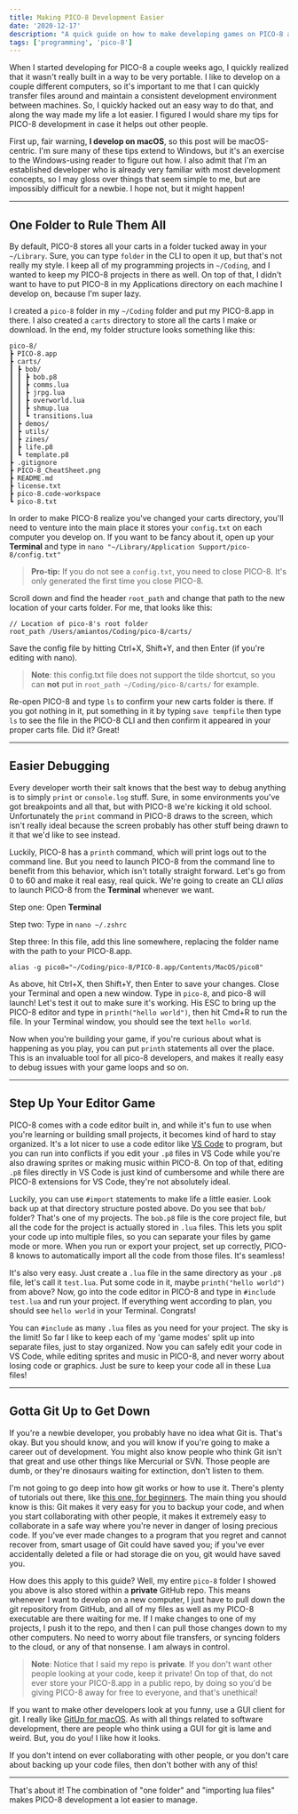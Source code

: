 ```yaml
---
title: Making PICO-8 Development Easier
date: '2020-12-17'
description: "A quick guide on how to make developing games on PICO-8 a bit friendlier for established developers."
tags: ['programming', 'pico-8']
---
```


When I started developing for PICO-8 a couple weeks ago, I quickly realized that it wasn't really built in a way to be very portable. I like to develop on a couple different computers, so it's important to me that I can quickly transfer files around and maintain a consistent development environment between machines. So, I quickly hacked out an easy way to do that, and along the way made my life a lot easier. I figured I would share my tips for PICO-8 development in case it helps out other people.

First up, fair warning, **I develop on macOS**, so this post will be macOS-centric. I'm sure many of these tips extend to Windows, but it's an exercise to the Windows-using reader to figure out how. I also admit that I'm an established developer who is already very familiar with most development concepts, so I may gloss over things that seem simple to me, but are impossibly difficult for a newbie. I hope not, but it might happen!

---

## One Folder to Rule Them All

By default, PICO-8 stores all your carts in a folder tucked away in your `~/Library`. Sure, you can type `folder` in the CLI to open it up, but that's not really my style. I keep all of my programming projects in `~/Coding`, and I wanted to keep my PICO-8 projects in there as well. On top of that, I didn't want to have to put PICO-8 in my Applications directory on each machine I develop on, because I'm super lazy.

I created a `pico-8` folder in my `~/Coding` folder and put my PICO-8.app in there. I also created a `carts` directory to store all the carts I make or download. In the end, my folder structure looks something like this:

```
pico-8/
┣ PICO-8.app
┣ carts/
┃ ┣ bob/
┃ ┃ ┣ bob.p8
┃ ┃ ┣ comms.lua
┃ ┃ ┣ jrpg.lua
┃ ┃ ┣ overworld.lua
┃ ┃ ┣ shmup.lua
┃ ┃ ┗ transitions.lua
┃ ┣ demos/
┃ ┣ utils/
┃ ┣ zines/
┃ ┣ life.p8
┃ ┗ template.p8
┣ .gitignore
┣ PICO-8_CheatSheet.png
┣ README.md
┣ license.txt
┣ pico-8.code-workspace
┗ pico-8.txt
```

In order to make PICO-8 realize you've changed your carts directory, you'll need to venture into the main place it stores your `config.txt` on each computer you develop on. If you want to be fancy about it, open up your **Terminal** and type in `nano "~/Library/Application Support/pico-8/config.txt"`

> **Pro-tip:** If you do not see a `config.txt`, you need to close PICO-8. It's only generated the first time you close PICO-8.

Scroll down and find the header `root_path` and change that path to the new location of your carts folder. For me, that looks like this: 

```
// Location of pico-8's root folder
root_path /Users/amiantos/Coding/pico-8/carts/
```

Save the config file by hitting Ctrl+X, Shift+Y, and then Enter (if you're editing with nano).

> **Note**: this config.txt file does not support the tilde shortcut, so you can **not** put in `root_path ~/Coding/pico-8/carts/` for example.

Re-open PICO-8 and type `ls` to confirm your new carts folder is there. If you got nothing in it, put something in it by typing `save tempfile` then type `ls` to see the file in the PICO-8 CLI and then confirm it appeared in your proper carts file. Did it? Great!

---

## Easier Debugging

Every developer worth their salt knows that the best way to debug anything is to simply `print` or `console.log` stuff. Sure, in some environments you've got breakpoints and all that, but with PICO-8 we're kicking it old school. Unfortunately the `print` command in PICO-8 draws to the screen, which isn't really ideal because the screen probably has other stuff being drawn to it that we'd like to see instead.

Luckily, PICO-8 has a `printh` command, which will print logs out to the command line. But you need to launch PICO-8 from the command line to benefit from this behavior, which isn't totally straight forward. Let's go from 0 to 60 and make it real easy, real quick. We're going to create an CLI *alias* to launch PICO-8 from the **Terminal** whenever we want.

Step one: Open **Terminal**

Step two: Type in `nano ~/.zshrc`

Step three: In this file, add this line somewhere, replacing the folder name with the path to your PICO-8.app.

```
alias -g pico8="~/Coding/pico-8/PICO-8.app/Contents/MacOS/pico8"
```

As above, hit Ctrl+X, then Shift+Y, then Enter to save your changes. Close your Terminal and open a new window. Type in `pico-8`, and pico-8 will launch! Let's test it out to make sure it's working. His ESC to bring up the PICO-8 editor and type in `printh("hello world")`, then hit Cmd+R to run the file. In your Terminal window, you should see the text `hello world`.

Now when you're building your game, if you're curious about what is happening as you play, you can put `printh` statements all over the place. This is an invaluable tool for all pico-8 developers, and makes it really easy to debug issues with your game loops and so on.

---

## Step Up Your Editor Game

PICO-8 comes with a code editor built in, and while it's fun to use when you're learning or building small projects, it becomes kind of hard to stay organized. It's a lot nicer to use a code editor like [VS Code](https://code.visualstudio.com) to program, but you can run into conflicts if you edit your `.p8` files in VS Code while you're also drawing sprites or making music within PICO-8. On top of that, editing `.p8` files directly in VS Code is just kind of cumbersome and while there are PICO-8 extensions for VS Code, they're not absolutely ideal.

Luckily, you can use `#import` statements to make life a little easier. Look back up at that directory structure posted above. Do you see that `bob/` folder? That's one of my projects. The `bob.p8` file is the core project file, but all the code for the project is actually stored in `.lua` files. This lets you split your code up into multiple files, so you can separate your files by game mode or more. When you run or export your project, set up correctly, PICO-8 knows to automatically import all the code from those files. It's seamless!

It's also very easy. Just create a `.lua` file in the same directory as your `.p8` file, let's call it `test.lua`. Put some code in it, maybe `printh("hello world")` from above? Now, go into the code editor in PICO-8 and type in `#include test.lua` and run your project. If everything went according to plan, you should see `hello world` in your Terminal. Congrats!

You can `#include` as many `.lua` files as you need for your project. The sky is the limit! So far I like to keep each of my 'game modes' split up into separate files, just to stay organized. Now you can safely edit your code in VS Code, while editing sprites and music in PICO-8, and never worry about losing code or graphics. Just be sure to keep your code all in these Lua files!

---

## Gotta Git Up to Get Down

If you're a newbie developer, you probably have no idea what Git is. That's okay. But you should know, and you will know if you're going to make a career out of development. You might also know people who think Git isn't that great and use other things like Mercurial or SVN. Those people are dumb, or they're dinosaurs waiting for extinction, don't listen to them.

I'm not going to go deep into how git works or how to use it. There's plenty of tutorials out there, like [this one, for beginners](https://product.hubspot.com/blog/git-and-github-tutorial-for-beginners). The main thing you should know is this: Git makes it very easy for you to backup your code, and when you start collaborating with other people, it makes it extremely easy to collaborate in a safe way where you're never in danger of losing precious code. If you've ever made changes to a program that you regret and cannot recover from, smart usage of Git could have saved you; if you've ever accidentally deleted a file or had storage die on you, git would have saved you.

How does this apply to this guide? Well, my entire `pico-8` folder I showed you above is also stored within a **private** GitHub repo. This means whenever I want to develop on a new computer, I just have to pull down the git repository from GitHub, and all of my files as well as my PICO-8 executable are there waiting for me. If I make changes to one of my projects, I push it to the repo, and then I can pull those changes down to my other computers. No need to worry about file transfers, or syncing folders to the cloud, or any of that nonsense. I am always in control.

> **Note**: Notice that I said my repo is **private**. If you don't want other people looking at your code, keep it private! On top of that, do not ever store your PICO-8.app in a public repo, by doing so you'd be giving PICO-8 away for free to everyone, and that's unethical!

If you want to make other developers look at you funny, use a GUI client for git. I really like [GitUp for macOS](https://gitup.co). As with all things related to software development, there are people who think using a GUI for git is lame and weird. But, you do you! I like how it looks.

If you don't intend on ever collaborating with other people, or you don't care about backing up your code files, then don't bother with any of this!

---

That's about it! The combination of "one folder" and "importing lua files" makes PICO-8 development a lot easier to manage.